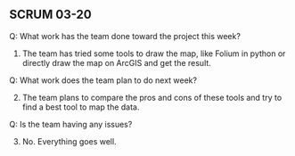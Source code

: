 ## SCRUM 03-20

Q: What work has the team done toward the project this week?

1. The team has tried some tools to draw the map, like Folium in python or directly draw the map on ArcGIS and get the result.

Q: What work does the team plan to do next week?

2. The team plans to compare the pros and cons of these tools and try to find a best tool to map the data.

Q: Is the team having any issues?

3. No. Everything goes well.
